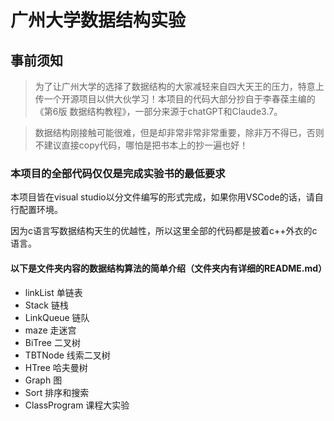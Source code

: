 # 广州大学数据结构实验
## 事前须知
> 为了让广州大学的选择了数据结构的大家减轻来自四大天王的压力，特意上传一个开源项目以供大伙学习！本项目的代码大部分抄自于李春葆主编的《第6版 数据结构教程》，一部分来源于chatGPT和Claude3.7。

> 数据结构刚接触可能很难，但是却非常非常非常重要，除非万不得已，否则不建议直接copy代码，哪怕是把书本上的抄一遍也好！

### 本项目的全部代码仅仅是完成实验书的最低要求

本项目皆在visual studio以分文件编写的形式完成，如果你用VSCode的话，请自行配置环境。

因为c语言写数据结构天生的优越性，所以这里全部的代码都是披着c++外衣的c语言。

#### 以下是文件夹内容的数据结构算法的简单介绍（文件夹内有详细的README.md）
- linkList 单链表
- Stack 链栈
- LinkQueue 链队
- maze 走迷宫
- BiTree 二叉树
- TBTNode 线索二叉树
- HTree 哈夫曼树
- Graph 图
- Sort 排序和搜索
- ClassProgram 课程大实验

